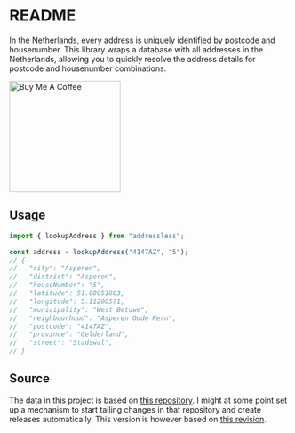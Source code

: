# README

In the Netherlands, every address is uniquely identified by postcode and
housenumber. This library wraps a database with all addresses in the
Netherlands, allowing you to quickly resolve the address details for postcode
and housenumber combinations.

<a href="https://buymeacoffee.com/up8kgm1" target="_blank">
  <img src="https://cdn.buymeacoffee.com/buttons/v2/default-yellow.png" alt="Buy Me A Coffee" width="200" />
</a>

## Usage

```typescript
import { lookupAddress } from "addressless";

const address = lookupAddress("4147AZ", "5");
// {
//   "city": "Asperen",
//   "district": "Asperen",
//   "houseNumber": "5",
//   "latitude": 51.88051803,
//   "longitude": 5.11206571,
//   "municipality": "West Betuwe",
//   "neighbourhood": "Asperen Oude Kern",
//   "postcode": "4147AZ",
//   "province": "Gelderland",
//   "street": "Stadswal",
// }
```

## Source

The data in this project is based on [this
repository](https://github.com/LJPc-solutions/Nederlandse-adressen-en-postcodes/tree/main).
I might at some point set up a mechanism to start tailing changes in that
repository and create releases automatically. This version is however based on
[this revision](https://github.com/LJPc-solutions/Nederlandse-adressen-en-postcodes/commit/a1f2197a129a8e0c54cd9b5197de7f814ff1d0cd).
